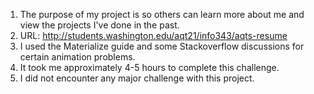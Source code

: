 1. The purpose of my project is so others can learn more about me and view the projects I've done in the past.  
2. URL: http://students.washington.edu/aqt21/info343/aqts-resume  
3. I used the Materialize guide and some Stackoverflow discussions for certain animation problems.  
4. It took me approximately 4-5 hours to complete this challenge.  
5. I did not encounter any major challenge with this project.
